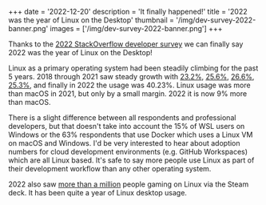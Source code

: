 +++
date = '2022-12-20'
description = 'It finally happened!'
title = '2022 was the year of Linux on the Desktop'
thumbnail = '/img/dev-survey-2022-banner.png'
images = ['/img/dev-survey-2022-banner.png']
+++

Thanks to the [2022 StackOverflow developer survey](https://survey.stackoverflow.co/2022/#section-most-popular-technologies-operating-system) we can finally say 2022 was the year of Linux on the Desktop!

Linux as a primary operating system had been steadily climbing for the past 5 years.
2018 through 2021 saw steady growth with [23.2%](https://insights.stackoverflow.com/survey/2018#technology-_-developers-primary-operating-systems), [25.6%](https://insights.stackoverflow.com/survey/2019#technology-_-developers-primary-operating-systems), [26.6%](https://insights.stackoverflow.com/survey/2020#technology-developers-primary-operating-systems), [25.3%](https://insights.stackoverflow.com/survey/2021#operating-system), and finally in 2022 the usage was 40.23%.
Linux usage was more than macOS in 2021, but only by a small margin.
2022 it is now 9% more than macOS.

There is a slight difference between all respondents and professional developers, but that doesn't take into account the 15% of WSL users on Windows or the 63% respondents that use Docker which uses a Linux VM on macOS and Windows.
I'd be very interested to hear about adoption numbers for cloud development environments (e.g. GitHub Workspaces) which are all Linux based.
It's safe to say more people use Linux as part of their development workflow than any other operating system.

2022 also saw [more than a million](https://www.gamingonlinux.com/2022/10/kde-steam-deck-akademy-2022/) people gaming on Linux via the Steam deck.
It has been quite a year of Linux desktop usage.
